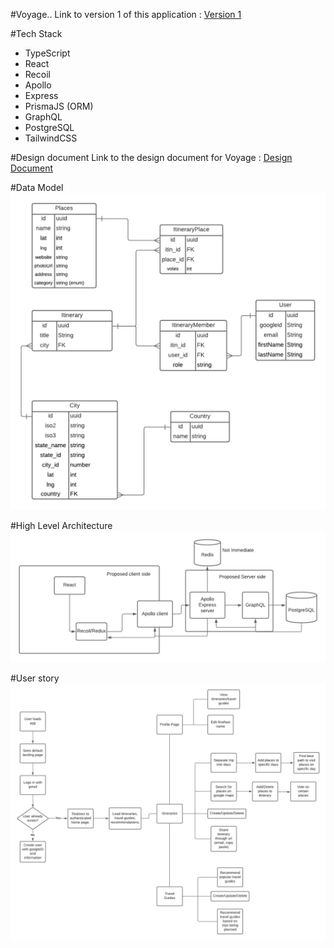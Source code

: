 #Voyage..
Link to version 1 of this application : [Version 1](https://github.com/Kristian-Roopnarine/Travel-Hub-Prototype)

#Tech Stack

-   TypeScript
-   React
-   Recoil
-   Apollo
-   Express
-   PrismaJS (ORM)
-   GraphQL
-   PostgreSQL
-   TailwindCSS

#Design document
Link to the design document for Voyage : [Design Document](https://docs.google.com/document/d/1zcCRCTTpSGuzRj-g2NfPNcGdoPnrjkqwB52H2GGj-tM/edit?usp=sharing)

#Data Model
![ER diagram](Voyage%20ER%20Diagram.png)

#High Level Architecture
![High Level Architecture](Voyage%20High%20Level%20Architecture.png)

#User story
![User story](Voyage%20Flow%20chart.png)
